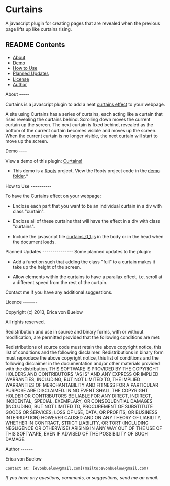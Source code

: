 Curtains
========

A javascript plugin for creating pages that are revealed when the previous page lifts up like curtains rising.  


README Contents
---------------

- [About](#a1)
- [Demo](#a2)
- [How to Use](#a3)
- [Planned Updates](#a4)
- [License](#a5)
- [Author](#a6)


<a name="a1"/>
About
-----

Curtains is a javascript plugin to add a neat [curtains effect](#a2) to your webpage.  

A site using Curtains has a series of curtains, each acting like a curtain that rises revealing the curtains behind. Scrolling down moves the current curtain up the screen. The next curtain is fixed behind, revealed as the bottom of the current curtain becomes visible and moves up the screen. When the current curtain is no longer visible, the next curtain will start to move up the screen.  


<a name="a2"/>
Demo
----

View a demo of this plugin: [Curtains!](http://curtains.herokuapp.com/)  

*    This demo is a [Roots](http://roots.cs) project. View the Roots project code in the [demo folder](https://github.com/ericavonb/curtains/tree/master/demo).*

<a name="a3"/>
How to Use
----------

To have the Curtains effect on your webpage:

- Enclose each part that you want to be an individual curtain in a div with class "curtain".  

- Enclose all of these curtains that will have the effect in a div with class "curtains".  

- Include the javascript file [curtains_0_1.js](https://github.com/ericavonb/curtains/blob/master/curtain/curtains_0_1.js) in the body or in the head when the document loads.  

<a name="a4"/>
Planned Updates
---------------
Some planned updates to the plugin:

- Add a function such that adding the class "full" to a curtain makes it take up the height of the screen.

- Allow elements within the curtains to have a parallax effect, i.e. scroll at a different speed from the rest of the curtain.  

Contact me if you have any additional suggestions.

<a name="a5"/>
Licence
-------

Copyright (c) 2013, Erica von Buelow

All rights reserved.  

Redistribution and use in source and binary forms, with or without modification, are permitted provided that the following conditions are met:  

Redistributions of source code must retain the above copyright notice, this list of conditions and the following disclaimer.
Redistributions in binary form must reproduce the above copyright notice, this list of conditions and the following disclaimer in the documentation and/or other materials provided with the distribution.
THIS SOFTWARE IS PROVIDED BY THE COPYRIGHT HOLDERS AND CONTRIBUTORS "AS IS" AND ANY EXPRESS OR IMPLIED WARRANTIES, INCLUDING, BUT NOT LIMITED TO, THE IMPLIED WARRANTIES OF MERCHANTABILITY AND FITNESS FOR A PARTICULAR PURPOSE ARE DISCLAIMED. IN NO EVENT SHALL THE COPYRIGHT HOLDER OR CONTRIBUTORS BE LIABLE FOR ANY DIRECT, INDIRECT, INCIDENTAL, SPECIAL, EXEMPLARY, OR CONSEQUENTIAL DAMAGES (INCLUDING, BUT NOT LIMITED TO, PROCUREMENT OF SUBSTITUTE GOODS OR SERVICES; LOSS OF USE, DATA, OR PROFITS; OR BUSINESS INTERRUPTION) HOWEVER CAUSED AND ON ANY THEORY OF LIABILITY, WHETHER IN CONTRACT, STRICT LIABILITY, OR TORT (INCLUDING NEGLIGENCE OR OTHERWISE) ARISING IN ANY WAY OUT OF THE USE OF THIS SOFTWARE, EVEN IF ADVISED OF THE POSSIBILITY OF SUCH DAMAGE.

<a name="a6"/>
Author
------

Erica von Buelow

    Contact at: [evonbuelow@gmail.com](mailto:evonbuelow@gmail.com)  

*If you have any questions, comments, or suggestions, send me an email.*